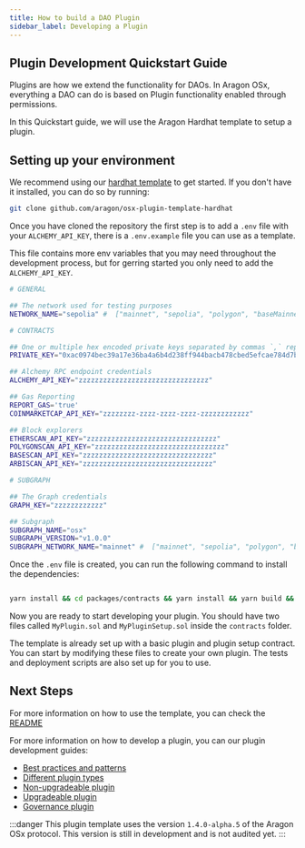 ```yaml
---
title: How to build a DAO Plugin
sidebar_label: Developing a Plugin
---
```


## Plugin Development Quickstart Guide

Plugins are how we extend the functionality for DAOs. In Aragon OSx, everything a DAO can do is based on Plugin functionality enabled through permissions.

In this Quickstart guide, we will use the Aragon Hardhat template to setup a plugin.

## Setting up your environment

We recommend using our [hardhat template](https://github.com/aragon/osx-plugin-template-hardhat) to get started. If you don't have it installed, you can do so by running:

```bash
git clone github.com/aragon/osx-plugin-template-hardhat
```
Once you have cloned the repository the first step is to add a `.env` file with your `ALCHEMY_API_KEY`, there is a `.env.example` file you can use as a template.

This file contains more env variables that you may need throughout the development process, but for gerring started you only need to add the `ALCHEMY_API_KEY`.

```bash
# GENERAL

## The network used for testing purposes
NETWORK_NAME="sepolia" #  ["mainnet", "sepolia", "polygon", "baseMainnet", "arbitrum"]

# CONTRACTS

## One or multiple hex encoded private keys separated by commas `,` replacing the hardhat default accounts.
PRIVATE_KEY="0xac0974bec39a17e36ba4a6b4d238ff944bacb478cbed5efcae784d7bf4f2ff80" # Default hardhat account 0 private key. DON'T USE FOR DEPLOYMENTS

## Alchemy RPC endpoint credentials
ALCHEMY_API_KEY="zzzzzzzzzzzzzzzzzzzzzzzzzzzzzzzz"

## Gas Reporting
REPORT_GAS='true'
COINMARKETCAP_API_KEY="zzzzzzzz-zzzz-zzzz-zzzz-zzzzzzzzzzzz"

## Block explorers
ETHERSCAN_API_KEY="zzzzzzzzzzzzzzzzzzzzzzzzzzzzzzzz"
POLYGONSCAN_API_KEY="zzzzzzzzzzzzzzzzzzzzzzzzzzzzzzzz"
BASESCAN_API_KEY="zzzzzzzzzzzzzzzzzzzzzzzzzzzzzzzz"
ARBISCAN_API_KEY="zzzzzzzzzzzzzzzzzzzzzzzzzzzzzzzz"

# SUBGRAPH

## The Graph credentials
GRAPH_KEY="zzzzzzzzzzzz"

## Subgraph
SUBGRAPH_NAME="osx"
SUBGRAPH_VERSION="v1.0.0"
SUBGRAPH_NETWORK_NAME="mainnet" #  ["mainnet", "sepolia", "polygon", "base", "arbitrum"]
```

Once the `.env` file is created, you can run the following command to install the dependencies:

```bash

yarn install && cd packages/contracts && yarn install && yarn build && yarn typechain
```


Now you are ready to start developing your plugin. You should have two files called `MyPlugin.sol` and `MyPluginSetup.sol` inside the `contracts` folder.

The template is already set up with a basic plugin and plugin setup contract. You can start by modifying these files to create your own plugin. The tests and deployment scripts are also set up for you to use.

## Next Steps

For more information on how to use the template, you can check the [README](https://github.com/aragon/osx-plugin-template-hardhat/blob/main/README.md)

For more information on how to develop a plugin, you can our plugin development guides:
- [Best practices and patterns](./01-best-practices.md)
- [Different plugin types](./02-plugin-types.md)
- [Non-upgradeable plugin](./03-non-upgradeable-plugin/index.md)
- [Upgradeable plugin](./04-upgradeable-plugin/index.md)
- [Governance plugin](./05-governance-plugin/index.md)

:::danger
This plugin template uses the version `1.4.0-alpha.5` of the Aragon OSx protocol. This version is still in development and is not audited yet.
:::